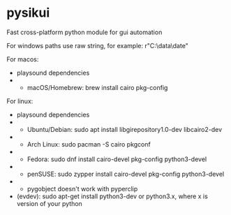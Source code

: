 # pysikui
Fast cross-platform python module for gui automation

For windows paths use raw string, for example: r"C:\data\date"

For macos:
+ playsound dependencies
+ + macOS/Homebrew: brew install cairo pkg-config


For linux:
+ playsound dependencies
+ + Ubuntu/Debian: sudo apt install libgirepository1.0-dev libcairo2-dev
+ + Arch Linux: sudo pacman -S cairo pkgconf
+ + Fedora: sudo dnf install cairo-devel pkg-config python3-devel
+ + penSUSE: sudo zypper install cairo-devel pkg-config python3-devel
+ + pygobject doesn't work with pyperclip
+ (evdev): sudo apt-get install python3-dev or python3.x, where x is version of your python